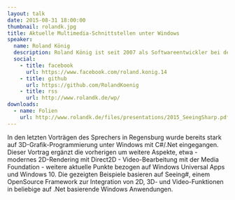 ```yaml
---
layout: talk
date: 2015-08-31 18:00:00
thumbnail: rolandk.jpg
title: Aktuelle Multimedia-Schnittstellen unter Windows
speaker:
  name: Roland König
  description: Roland König ist seit 2007 als Softwareentwickler bei der IGZ Logistics + IT GmbH im oberpfälzischen Falkenberg beschäftigt. Seine Schwerpunkte liegen in der Entwicklung und Betreuung von Standardprodukten im Bereich der Logistik / Automatisierung. Hobbymäßig entwickelt er an seinem <a href="https://github.com/RolandKoenig/SeeingSharp">OpenSource Projekt Seeing#</a> und darauf aufbauenden Apps / Games. Über seine Erfahrungen schreibt er regelmäßig auf seinem Blog.
  social:
    - title: facebook
      url: https://www.facebook.com/roland.konig.14
    - title: github
      url: https://github.com/RolandKoenig
    - title: rss
      url: http://www.rolandk.de/wp/
downloads:
  - name: Folien
    url: http://www.rolandk.de/files/presentations/2015_SeeingSharp.pdf
---
```

In den letzten Vorträgen des Sprechers in Regensburg wurde bereits stark auf 3D-Grafik-Programmierung unter Windows mit C#/.Net eingegangen. Dieser Vortrag ergänzt die vorherigen um weitere Aspekte, etwa - modernes 2D-Rendering mit Direct2D - Video-Bearbeitung mit der Media Foundation - weitere aktuelle Punkte bezogen auf Windows Universal Apps und Windows 10. Die gezeigten Beispiele basieren auf Seeing#, einem OpenSource Framework zur Integration von 2D, 3D- und Video-Funktionen in beliebige auf .Net basierende Windows Anwendungen. 
